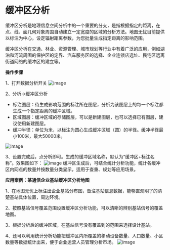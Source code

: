 # 缓冲区分析
缓冲区分析是地理信息空间分析中的一个重要的分支，是指根据指定的距离，在点、线、面几何对象周围自动建立一定宽度的区域的分析方法。地图无忧目前提供以标注为中心，设定辐射距离参数，为您批量生成指定距离的影响范围。

缓冲区分析在交通、林业、资源管理、城市规划等行业中有着广泛的应用，例如湖泊和河流周围的保护区的定界、汽车服务区的选择、企业连锁店选址、民宅区远离街道网络的缓冲区的建立等。

**操作步骤**

1、打开数据分析开关
![image](https://pic.dituwuyou.com/map%2Fpicture%2Fstatistic-analysis.png)

2、分析->缓冲区分析
- 标注图层：待生成影响范围的标注所在图层，分析为该图层上的每一个标注都生成一个指定距离的缓冲区域。
- 区域图层：缓冲区域的存储图层，可以是新建图层，也可以选择已有图层，建议使用新建图层。
- 缓冲半径：单位为米，以标注为圆心生成缓冲区域（圆）的半径。缓冲半径最小100米，最大50000米。

![image](https://pic.dituwuyou.com/map%2Fpicture%2Fbuffer-1.png)

3、设置完成后，点分析即可。生成的缓冲区域名称，默认为“缓冲区+标注名称”。效果图如下：
![image](https://pic.dituwuyou.com/map%2Fpicture%2Fbuffer-2.png)
缓冲区生成后，可结合统计分析功能，统计各缓冲区内网点的数量并按数量分类显示，适用于查重、规划等应用场景。

**应用案例：某通信企业基站缓冲区分析地图**

1、在地图无忧上标注出企业基站分布图，备注基站信息数据，能够直观明了的清楚基站具体位置，周边环境。

2、按照基站信号覆盖范围设置缓冲区分析功能，可以清晰的辨别基站信号的覆盖地图。

3、根据分析后的缓冲区域，在基站信号没有覆盖到的范围来选择设计基站。

4、还可以利用统计分析功能把缓冲区内所覆盖的移动设备数量、人口数量、小区数量等数据统计出来，便于企业运营人员管理分析市场。
![image](https://pic.dituwuyou.com/map%2Fpicture%2Fbuffer-3.png)






